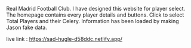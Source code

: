 Real Madrid Football Club.
I have designed this website for player select. The homepage contains every player details and buttons. Click to select Total Players and their Celery. Information has been loaded by making Jason fake data.

live link : https://sad-hugle-d58ddc.netlify.app/
